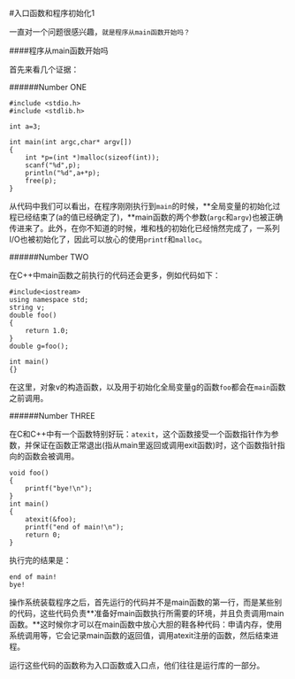 #入口函数和程序初始化1

一直对一个问题很感兴趣，`就是程序从main函数开始吗？`

####程序从main函数开始吗

首先来看几个证据：

######Number ONE

	#include <stdio.h>
	#include <stdlib.h>
	
	int a=3;
	
	int main(int argc,char* argv[])
	{
		int *p=(int *)malloc(sizeof(int));
		scanf("%d",p);
		println("%d",a+*p);
		free(p);
	}
	
从代码中我们可以看出，在程序刚刚执行到`main`的时候，**全局变量的初始化过程已经结束了(a的值已经确定了)，**main函数的两个参数(`argc`和`argv`)也被正确传进来了。此外，在你不知道的时候，堆和栈的初始化已经悄然完成了，一系列I/O也被初始化了，因此可以放心的使用`printf`和`malloc`。

######Number TWO

在C++中main函数之前执行的代码还会更多，例如代码如下：

	#include<iostream>
	using namespace std;
	string v;
	double foo()
	{
		return 1.0;
	}
	double g=foo();
	
	int main()
	{}
在这里，对象v的构造函数，以及用于初始化全局变量g的函数`foo`都会在`main`函数之前调用。

######Number THREE

在C和C++中有一个函数特别好玩：`atexit`，这个函数接受一个函数指针作为参数，并保证在函数正常退出(指从main里返回或调用exit函数)时，这个函数指针指向的函数会被调用。

	void foo()
	{
		printf("bye!\n");
	}
	int main()
	{
		atexit(&foo);
		printf("end of main!\n");
		return 0;
	}
	
执行完的结果是：

	end of main!
	bye!
	


操作系统装载程序之后，首先运行的代码并不是main函数的第一行，而是某些别的代码，这些代码负责**准备好main函数执行所需要的环境，并且负责调用main函数。**这时候你才可以在main函数中放心大胆的鞋各种代码：申请内存，使用系统调用等，它会记录main函数的返回值，调用atexit注册的函数，然后结束进程。

运行这些代码的函数称为入口函数或入口点，他们往往是运行库的一部分。